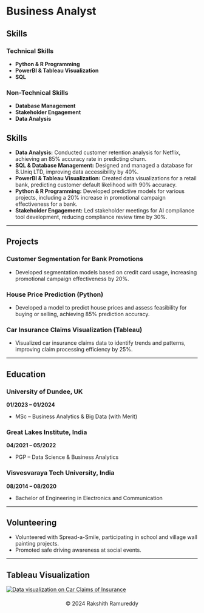 # Business Analyst

## Skills

### Technical Skills
- **Python & R Programming**
- **PowerBI & Tableau Visualization** 
- **SQL** 

### Non-Technical Skills
- **Database Management** 
- **Stakeholder Engagement** 
- **Data Analysis** 



## Skills

- **Data Analysis:** Conducted customer retention analysis for Netflix, achieving an 85% accuracy rate in predicting churn.
- **SQL & Database Management:** Designed and managed a database for B.Uniq LTD, improving data accessibility by 40%.
- **PowerBI & Tableau Visualization:** Created data visualizations for a retail bank, predicting customer default likelihood with 90% accuracy.
- **Python & R Programming:** Developed predictive models for various projects, including a 20% increase in promotional campaign effectiveness for a bank.
- **Stakeholder Engagement:** Led stakeholder meetings for AI compliance tool development, reducing compliance review time by 30%.

---

## Projects

### Customer Segmentation for Bank Promotions
- Developed segmentation models based on credit card usage, increasing promotional campaign effectiveness by 20%.

### House Price Prediction (Python)
- Developed a model to predict house prices and assess feasibility for buying or selling, achieving 85% prediction accuracy.

### Car Insurance Claims Visualization (Tableau)
- Visualized car insurance claims data to identify trends and patterns, improving claim processing efficiency by 25%.

---

## Education

### University of Dundee, UK
**01/2023 – 01/2024**
- MSc – Business Analytics & Big Data (with Merit)

### Great Lakes Institute, India
**04/2021 – 05/2022**
- PGP – Data Science & Business Analytics

### Visvesvaraya Tech University, India
**08/2014 – 08/2020**
- Bachelor of Engineering in Electronics and Communication

---

## Volunteering

- Volunteered with Spread-a-Smile, participating in school and village wall painting projects.
- Promoted safe driving awareness at social events.

---
## Tableau Visualization

<div class='tableauPlaceholder' id='viz1717531980231' style='position: relative'>
    <noscript>
        <a href='#'>
            <img alt='Data visualization on Car Claims of Insurance' src='https://public.tableau.com/static/images/DV/DVT-Project_16435506976430/Story1/1_rss.png' style='border: none' />
        </a>
    </noscript>
    <object class='tableauViz' style='display:none;'>
        <param name='host_url' value='https%3A%2F%2Fpublic.tableau.com%2F' /> 
        <param name='embed_code_version' value='3' /> 
        <param name='site_root' value='' />
        <param name='name' value='DVT-Project_16435506976430/Story1' />
        <param name='tabs' value='no' />
        <param name='toolbar' value='yes' />
        <param name='static_image' value='https://public.tableau.com/static/images/DV/DVT-Project_16435506976430/Story1/1.png' />
        <param name='animate_transition' value='yes' />
        <param name='display_static_image' value='yes' />
        <param name='display_spinner' value='yes' />
        <param name='display_overlay' value='yes' />
        <param name='display_count' value='yes' />
        <param name='language' value='en-US' />
        <param name='filter' value='publish=yes' />
    </object>
</div>
<script type='text/javascript'>                    
    var divElement = document.getElementById('viz1717531980231');                    
    var vizElement = divElement.getElementsByTagName('object')[0];                    
    vizElement.style.width='100%';
    vizElement.style.height=(divElement.offsetWidth*0.75)+'px';                    
    var scriptElement = document.createElement('script');                    
    scriptElement.src = 'https://public.tableau.com/javascripts/api/viz_v1.js';                    
    vizElement.parentNode.insertBefore(scriptElement, vizElement);                
</script>


<div style="text-align:center; margin-top:20px;">
    &copy; 2024 Rakshith Ramureddy
</div>
